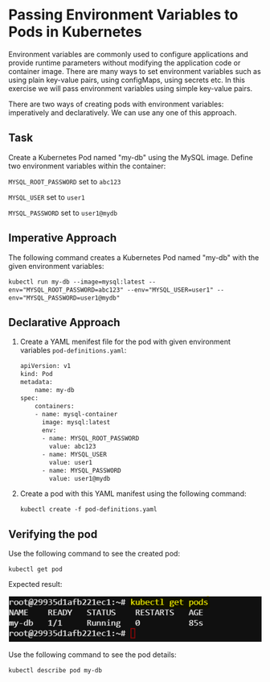 # Passing Environment Variables to Pods in Kubernetes

Environment variables are commonly used to configure applications and provide runtime parameters without modifying the application code or container image. There are many ways to set environment variables such as using plain key-value pairs, using configMaps, using secrets etc. In this exercise we will pass environment variables using simple key-value pairs.

There are two ways of creating pods with environment variables: imperatively and declaratively. We can use any one of this approach.

## Task
Create a Kubernetes Pod named "my-db" using the MySQL image. Define two environment variables within the container:

`MYSQL_ROOT_PASSWORD` set to `abc123`

`MYSQL_USER` set to `user1`

`MYSQL_PASSWORD` set to `user1@mydb`

## Imperative Approach

The following command creates a Kubernetes Pod named "my-db" with the given environment variables:

```
kubectl run my-db --image=mysql:latest --env="MYSQL_ROOT_PASSWORD=abc123" --env="MYSQL_USER=user1" --env="MYSQL_PASSWORD=user1@mydb"
```


## Declarative Approach

1. Create a YAML menifest file for the pod with given environment variables `pod-definitions.yaml`:

    ```
    apiVersion: v1
    kind: Pod
    metadata:
        name: my-db
    spec:
        containers:
        - name: mysql-container
          image: mysql:latest
          env:
          - name: MYSQL_ROOT_PASSWORD
            value: abc123
          - name: MYSQL_USER
            value: user1
          - name: MYSQL_PASSWORD
            value: user1@mydb
    ```

2. Create a pod with this YAML manifest using the following command:
    ```
    kubectl create -f pod-definitions.yaml
    ```

## Verifying the pod

Use the following command to see the created pod:
```
kubectl get pod
```
Expected result:

![alt text](./images/image-1.png)

Use the following command to see the pod details:
```
kubectl describe pod my-db
```
